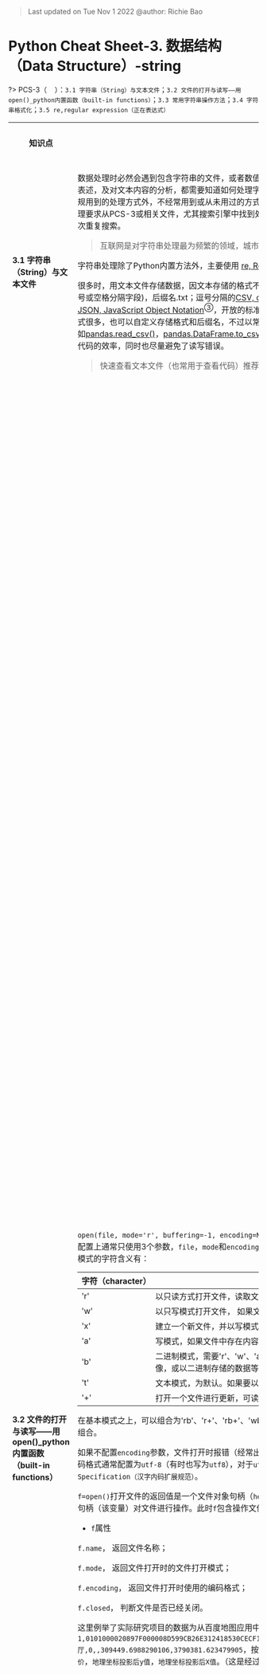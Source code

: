 > Last updated on Tue Nov 1 2022 @author: Richie Bao 

<style>
  code {
    white-space : pre-wrap !important;
    word-break: break-word;
  }
</style>

# Python Cheat Sheet-3. 数据结构 （Data Structure）-string

<span style = "color:Teal;background-color:;font-size:20.0pt"></span>

?> PCS-3（&nbsp;&nbsp;&nbsp;&nbsp;）：`3.1 字符串（String）与文本文件`；`3.2 文件的打开与读写——用open()_python内置函数（built-in functions）`；`3.3 常用字符串操作方法`；`3.4 字符串格式化`；`3.5 re,regular expression（正在表达式）`

<table style="width:100%">
<tr>
<th style="width:10%"> 知识点 </th>
<th style="width:30%"> 描述 </th>
<th style="width:30%"> 代码段 </th> 
<th style="width:20%"> 运算结果 </th>
<th style="width:10%"> 备注</th> 
</tr>

<tr>
<td> 

#### __3.1__ 字符串（String）与文本文件

</td>
<td>

数据处理时必然会遇到包含字符串的文件，或者数值以文本方式存储，读取后再转换为数值型。不管是从文本中提取数据，还是图表中的文字表述，及对文本内容的分析，都需要知道如何处理字符串。字符串处理的方法途径异常繁多，各类模式匹配符号组合表述技巧性较强。除了常规用到的处理方式外，不经常用到或从未用过的方式则很难记住，因此字符串处理部分以查阅为主，当遇到要处理的字符串时，可以根据要处理要求从PCS-3或相关文件，尤其搜索引擎中找到处理方法的答案。当然，对于经常用到的字符串处理方法，需要有意识的练习记忆，避免每次重复搜索。

> 互联网是对字符串处理最为频繁的领域，城市空间数据分析和数字化设计领域相对较少。

字符串处理除了Python内置方法外，主要使用 [re, Regular expression operations（正则表达式）](https://docs.python.org/3/library/re.html)<sup>①</sup>。

很多时，用文本文件存储数据，因文本存储的格式不同会表述为不同的文件格式，例如没有格式限制的TXT文件（通常按行记录数据，逗号、分号或空格分隔字段)，后缀名.txt；逗号分隔的[CSV, comma-separated values](https://en.wikipedia.org/wiki/Comma-separated_values)<sup>②</sup>文件格式（每行为一组数据，逗号隔离字段），后缀名.csv；[JSON, JavaScript Object Notation](https://en.wikipedia.org/wiki/JSON)<sup>③</sup>，开放的标准文件格式和数据交换格式，以属性-值对和数组的形式记录，后缀名.json。存储数据的方式很多，也可以自定义存储格式和后缀名，不过以常规标准的格式存储数据方便数据交换，因为常用的格式通常已有大量写好的读写代码，例如[pandas.read_csv()](https://pandas.pydata.org/docs/reference/api/pandas.read_csv.html)，[pandas.DataFrame.to_csv](https://pandas.pydata.org/docs/reference/api/pandas.DataFrame.to_csv.html)等<sup>④</sup>，又或者[CSV库](https://docs.python.org/3/library/csv.html)<sup>⑤</sup>，通过`import csv`调入库读写方法等，这都极大方便的增加了书写代码的效率，同时也尽量避免了读写错误。

> 快速查看文本文件（也常用于查看代码）推荐使用[notepad++](https://notepad-plus-plus.org/downloads/)<sup>⑥</sup>工具。

</td>
<td>

</td>
<td>

</td>
<td>
</td>
</tr>

<tr>
<td> 

#### __3.2__ 文件的打开与读写——用open()_python内置函数（built-in functions）

</td>
<td>

`open(file, mode='r', buffering=-1, encoding=None, errors=None, newline=None, closefd=True, opener=None)`，在`open()`函数的参数配置上通常只使用3个参数，`file`，`mode`和`encoding`。其中`file`为文件存储位置路径；`mode`为打开文件的模式，包括基本模式和组合模式，基本模式的字符含义有：

| 字符（character）  | 含义（meaning）  |
|---|---|
| 'r'  |  以只读方式打开文件，读取文件内容的指针位于文件的开始。为默认模式 |
| 'w'  | 以只写模式打开文件， 如果文件存在，则会清空文件中已有内容；如果文件不存在，则创建新文件|
| 'x'  | 建立一个新文件，并以写模式打开。如果文件存在，则报错  |
| 'a'  | 写模式，如果文件中存在内容，则在其后追加新内容 |
| 'b'  | 二进制模式，需要'r'、'w'、'a'等字符模式配合使用。为以二进制格式，读写文件，通常用于非文本文件，例如影音图像，或以二进制存储的数据等  |
| 't'  |  文本模式，为默认。如果要以二进制读写，加符号'b' |
| '+'  | 打开一个文件进行更新，可读可写  |

在基本模式之上，可以组合为'rb'、'r+'、'rb+'、'wb'、'w+'、'wb+'、'ab'、'a+'、'ab+'等多种组合模式，组合后含义为单独字符模式含义的组合。

如果不配置`encoding`参数，文件打开时报错（经常出现在含有中文字符的文件中），则需要指定该参数值，为打开该文件所使用的编码格式。编码格式通常配置为`utf-8`（有时也写为`utf8`），对于`utf-8`无法识别含有中文的文件，通常可以尝试配置为`GBK, Chinese Internal Code Specification（汉字内码扩展规范）`。

`f=open()`打开文件的返回值是一个文件对象句柄（`help(open)`给出的解释是 Open file and return a stream），并将其赋给自定义变量`f`，通过句柄（该变量）对文件进行操作。此时`f`包含操作文件内容的多个属性和方法：

* `f`属性

`f.name`， 返回文件名称；

`f.mode`， 返回文件打开时的文件打开模式；

`f.encoding`， 返回文件打开时使用的编码格式；

`f.closed`， 判断文件是否已经关闭。

这里例举了实际研究项目的数据为从百度地图应用中检索下载的POI，其中第一行为`1,0101000020897F000008D599CB26E312418530CECF16EB4C41,美香源,34.23709808337344,108.93100212046282,美食;中餐厅,0,,309449.6988290106,3790381.623479905`，按逗号分割，各个字段名为`序号`，`ID`，`名称`，`维度`，`经度`，`一级行业分类；二级行业分类`，`评分`，`均价`，`地理坐标投影后y值`，`地理坐标投影后X值`。（这是经过处理了的数据，并非下载的原数据）

</td>
<td>

```python
xian_poi_fn='./data/xian_poi.csv' # 存储有西安POI, point of interesting兴趣点数据
xian_poi_f=open(xian_poi_fn,'r', encoding="utf-8") # 以只读方式打开文件
print(xian_poi_f)

print('_'*50)
print(xian_poi_f.name)
print(xian_poi_f.mode)
print(xian_poi_f.encoding)
print(xian_poi_f.closed)
```

</td>
<td>

    <_io.TextIOWrapper name='./data/xian_poi.csv' mode='r' encoding='utf-8'>
    __________________________________________________
    ./data/xian_poi.csv
    r
    utf-8
    False

</td>
<td>
</td>
</tr>

<tr>
<td> 

</td>
<td>

* `f` 读取方法

`f.read(size=-1, /)`， 参数`size`未指定或为负值时返回整个文件，否则到指定字符长度位置或到文件末尾（EOF，end of file）；

`f.readline(size=-1, /)`， 读取一行，即读到换行符或者EOF。如果给定`size`，则按长度读取；

`f.readlines()`，返回所有行的一个列表；

`f.tell()`， 返回当前读取文件的位置；

`f.clost()`，关闭文件。


> 类定义时，如果以`f.attribute`方式返回值，则为属性，例如`f.name`； 如果以`f.function()`方式，即调用类的方法，例如`f.read()`。

</td>
<td>

```python
print(xian_poi_f.read(57))
print("_"*10,xian_poi_f.tell())
print(xian_poi_f.readline()) # 从上一语句57处继续读，读到该行结束
print("_"*10,xian_poi_f.tell())
print(xian_poi_f.readline()) # 继续读写一行文本内容
print('_'*50)
print(xian_poi_f.readlines()[:5]) # 这里只打印了返回列表的前5行
print("_"*10,xian_poi_f.tell())

print('_'*50)
xian_poi_f.close()
print(xian_poi_f.closed)
```

</td>
<td>

    1,0101000020897F000008D599CB26E312418530CECF16EB4C41,美香源,
    __________ 63
    34.23709808337344,108.93100212046282,美食;中餐厅,0,,309449.6988290106,3790381.623479905
    
    __________ 156
    2,0101000020897F0000B038F4CF9BE31241389AD606BFEC4C41,雷记澄城水盆羊肉(红樱路店),34.244750060429915,108.93113243785623,美食;中餐厅,3.9,20.0,309478.95308006834,3791230.053424146
    
    __________________________________________________
    ['3,0101000020897F00005C24B17F97E3124160F86A81E5EC4C41,段府农家菠菜面(红缨路店),34.245443456204875,108.93110375582032,美食;中餐厅,4,,309477.8746991807,3791307.011076972\n', '4,0101000020897F000040F7FD9433E412412CD771E043EC4C41,平价餐厅(友谊西路店),34.24253719175486,108.93159854262964,美食;中餐厅,4.2,26.0,309516.8955000527,3790983.753474137\n', '5,0101000020897F0000EFFE229C56E61241ABEE21C2D7EC4C41,山妹川菜,34.24522784875664,108.93301750888804,美食;中餐厅,3.5,22.0,309653.6524772485,3791279.5166605315\n', '6,0101000020897F0000522963D2BFE312419E6ED4B833EC4C41,老三澄合羊肉水盆,34.24224069599151,108.93129159808142,美食;中餐厅,3,,309487.95545639575,3790951.443982913\n', '7,0101000020897F00008C6ACABF13E412416B0C7D7B09ED4C41,湘村菜馆(红缨路店),34.24609764121232,108.9314250012306,美食;中餐厅,4.2,20.0,309508.937295594,3791378.9647536776\n']
    __________ 2470810
    __________________________________________________
    True

</td>
<td>
</td>
</tr>

<tr>
<td> 

</td>
<td>

* `f`写入方法

`f.write()`，将字符串写入到文本，如果是数值等数据，需要将其转换为字符串后再写入；

`f.writelines()`，将字符串列表逐行写入到文件；

`f.flush()`， 将数据刷至硬盘。通常在`f.close()`文件关闭时，会自动一次性刷至硬盘，除非特殊需求，否则不用执行`f.flush()`;

`seek(cookie, whence=0, /)`， 更改当前读写位置，为字节偏移量（byte offset）。`whence`为0时（默认值），代表从文件开始定位算起；为1时，以当前位置定位算起；为2时，以文件末尾定位算起。


在下述的示例中，`poi_1PieceOFdata`变量只存储了一行数据；而`poi_2PiecesOFdata`变量存储了两行数据，行之间用换行符`\n`完成换行动作。`poi_piecesOFdata.flush()`会将先写入的一行数据刷至硬盘文件中，因为使用了`w+`模式，因此可以用`poi_piecesOFdata.flush() `方法定位到文本开始，再用`poi_piecesOFdata.read()`方法查看，否则返回内容为空。也可以用外部`notepad++`等工具打开查看内容。而后将包含两行数据的`poi_2PiecesOFdata`变量写入，并调用`poi_piecesOFdata.close()`方法，将后续写入的数据刷至硬盘文件中。

</td>
<td>

```python
poi_1PieceOFdata='2,0101000020897F0000B038F4CF9BE31241389AD606BFEC4C41,雷记澄城水盆羊肉(红樱路店),34.244750060429915,108.93113243785623,美食;中餐厅,3.9,20.0,309478.95308006834,3791230.05342414'

poi_2PiecesOFdata='\n3,0101000020897F00005C24B17F97E3124160F86A81E5EC4C41,段府农家菠菜面(红缨路店),34.245443456204875,108.93110375582032,美食;中餐厅,4,,309477.8746991807,3791307.011076972,\n4,0101000020897F000040F7FD9433E412412CD771E043EC4C41,平价餐厅(友谊西路店),34.24253719175486,108.93159854262964,美食;中餐厅,4.2,26.0,309516.8955000527,3790983.753474137'
poi_piecesOFdata_fn='./data/poi_piecesOFdata.csv'
poi_piecesOFdata=open(poi_piecesOFdata_fn,'w+',encoding='utf-8')
poi_piecesOFdata.write(poi_1PieceOFdata)
poi_piecesOFdata.flush() 
```

</td>
<td>

</td>
<td>

</td>
</tr>

<tr>
<td> 

</td>
<td>

> 注意，写入文本内容后，读写位置位于文件末尾，不通过`f.seek()`指定开始位置，读取的内容会为空。

</td>
<td>

```python
poi_piecesOFdata.seek(0)
print(poi_piecesOFdata.read())
```

</td>
<td>

2,0101000020897F0000B038F4CF9BE31241389AD606BFEC4C41,雷记澄城水盆羊肉(红樱路店),34.244750060429915,108.93113243785623,美食;中餐厅,3.9,20.0,309478.95308006834,3791230.05342414

</td>
<td>
</td>
</tr>


<tr>
<td> 

</td>
<td>

> 不管读或者写，当完成读写动作后，需要调用`f.close()`关闭文件。

</td>
<td>

```python
poi_piecesOFdata.write(poi_2PiecesOFdata)

poi_listOFdata=['5,0101000020897F0000EFFE229C56E61241ABEE21C2D7EC4C41,山妹川菜,34.24522784875664,108.93301750888804,美食;中餐厅,3.5,22.0,309653.6524772485,3791279.5166605315\n', 
                '6,0101000020897F0000522963D2BFE312419E6ED4B833EC4C41,老三澄合羊肉水盆,34.24224069599151,108.93129159808142,美食;中餐厅,3,,309487.95545639575,3790951.443982913\n', 
                '7,0101000020897F00008C6ACABF13E412416B0C7D7B09ED4C41,湘村菜馆(红缨路店),34.24609764121232,108.9314250012306,美食;中餐厅,4.2,20.0,309508.937295594,3791378.9647536776\n']
poi_piecesOFdata.write('\n') # 因为写入两行时，末尾为写入'\n'换行符。因此单独写入，避免后续写入内容未起新行
poi_piecesOFdata.writelines(poi_listOFdata)
poi_piecesOFdata.close()
```

</td>
<td>

</td>
<td>
</td>
</tr>


<tr>
<td> 

</td>
<td>

用`with open(fn, mode) as f:`上下文管理的方式打开文件，则不需要调用`f.close()`的方式关闭文件，也可以避免文件读写时可能产生的`IOError`。

这里将读取的CSV格式数据转换为字典格式，格式样式为`{ID:{'name':name,'coordi':{'lat':lat,'lon':lon}}}`其中有3层嵌套，同时将字符串格式的经纬度使用`float()`方法转换为浮点型。具体方法是应用字符串处理中的`S.split()`将字符串切分为字段列表后循环提取需要的数据内容。注意，这里提前应用了非常好用的匿名函数（`lambda`）及列表推导式（`comprehensions`）。

> 同样，可以将`poi_info_dict={S_split(S)[0]:{'name':S_split(S)[2],'coordi':{'lat':float(S_split(S)[3]),'lon':float(S_split(S)[4])}} for S in poi_lst}`，这个语句用`for`循环的方式拆分处理。

</td>
<td>

```python
poi_piecesOFdata_fn='./data/poi_piecesOFdata.csv'
with open(poi_piecesOFdata_fn, 'r',encoding='utf-8') as f:
    poi_lst=f.readlines()
print(poi_lst)
    
S_split=lambda S:S.split(",") #为
poi_info_dict={S_split(S)[0]:{'name':S_split(S)[2],'coordi':{'lat':float(S_split(S)[3]),'lon':float(S_split(S)[4])}} for S in poi_lst}
print("_"*50)
print(poi_info_dict)
```

</td>
<td>

    ['2,0101000020897F0000B038F4CF9BE31241389AD606BFEC4C41,雷记澄城水盆羊肉(红樱路店),34.244750060429915,108.93113243785623,美食;中餐厅,3.9,20.0,309478.95308006834,3791230.05342414\n', '3,0101000020897F00005C24B17F97E3124160F86A81E5EC4C41,段府农家菠菜面(红缨路店),34.245443456204875,108.93110375582032,美食;中餐厅,4,,309477.8746991807,3791307.011076972,\n', '4,0101000020897F000040F7FD9433E412412CD771E043EC4C41,平价餐厅(友谊西路店),34.24253719175486,108.93159854262964,美食;中餐厅,4.2,26.0,309516.8955000527,3790983.753474137\n', '5,0101000020897F0000EFFE229C56E61241ABEE21C2D7EC4C41,山妹川菜,34.24522784875664,108.93301750888804,美食;中餐厅,3.5,22.0,309653.6524772485,3791279.5166605315\n', '6,0101000020897F0000522963D2BFE312419E6ED4B833EC4C41,老三澄合羊肉水盆,34.24224069599151,108.93129159808142,美食;中餐厅,3,,309487.95545639575,3790951.443982913\n', '7,0101000020897F00008C6ACABF13E412416B0C7D7B09ED4C41,湘村菜馆(红缨路店),34.24609764121232,108.9314250012306,美食;中餐厅,4.2,20.0,309508.937295594,3791378.9647536776\n']
    __________________________________________________
    {'2': {'name': '雷记澄城水盆羊肉(红樱路店)', 'coordi': {'lat': 34.244750060429915, 'lon': 108.93113243785623}}, '3': {'name': '段府农家菠菜面(红缨路店)', 'coordi': {'lat': 34.245443456204875, 'lon': 108.93110375582032}}, '4': {'name': '平价餐厅(友谊西路店)', 'coordi': {'lat': 34.24253719175486, 'lon': 108.93159854262964}}, '5': {'name': '山妹川菜', 'coordi': {'lat': 34.24522784875664, 'lon': 108.93301750888804}}, '6': {'name': '老三澄合羊肉水盆', 'coordi': {'lat': 34.24224069599151, 'lon': 108.93129159808142}}, '7': {'name': '湘村菜馆(红缨路店)', 'coordi': {'lat': 34.24609764121232, 'lon': 108.9314250012306}}}

</td>
<td>
</td>
</tr>


<tr>
<td> 

#### __3.3__ 常用字符串操作方法

</td>
<td>

下表中融合了字符串常用操作的方法，这包括字符串的运算、函数和方法。

| 操作  | 解释  |
|---|---|
|  `S=''` |  建立空字符 |
| `"''"`  | 双引号与单引号嵌套使用  |
| `bool('')`  | 可以用于检查是否为空字符  |
| `\t` `\n`  |  转义字符（escape, string backslash characters）中常用到的字符，制表符（Horiozntal tab）和换行符（Newline/linefeed） |
| `S1+S2`  |  合并字符串 |
|  `S*n` | 复制字符串  |
| `S[idx]`  |  按索引（字符位置）提取字符 |
|  `S[start:end]` | 分片方式提取字符串  |
|  `len(S)` |  计算字符串长度 |
|  `r'string'` |  原始字符串（无转义） |
| `S.split(sep=None, maxsplit=-1)` |  按分隔符（delimiter）切分字符串为字段列表 |
| `'%s'%String`  |  `%`形式格式字符串 |
| `'{}'.format(value)` | `format()`方法格式字符串  |
| `S.find(sub[, start[, end]])`  |  寻找给定字段的开始索引值 |
| `S.strip()`  | 移除字符串中前后的空白（空格）  |
|  `S.lstrip()` | 移除字符串中左端的空白  |
| `S.rstrip()`  | 移除字符串中右端的空白  |
| `S.isdigit()`  | 判断字符串是否为整数字符串  |
| `S.lower()`  | 将字符串小写  |
|  `S.upper()` | 将字符串大写  |
| `S.endswith(suffix[, start[, end]])`  |  判断字符串末尾字符，返回布尔值 |
|  `S.encode(encoding='utf-8', errors='strict')` |  字符串编码  |
|  `S.decode()` | 字符串解码 |
| `str in S`  | 成员运算符，给定字符或字段是否在字符串中，返回布尔值  |
|  `str not in S` |  成员运算符，给定字符或字段是否不在字符串中，返回布尔值  |
|  `map(ord,S)` |  返回给定字符在Unicode中的码值 |
|  `[s for s in S]` |  用列表推导式循环拆解字符串为单个字符 |
| `'s'.join(iterable, /)`  |  给定分隔符，合并字段列表为一个字符串 |


字符串的方法还有很多，罗列如下方便查询，或查看[Python String Methods](https://www.w3schools.com/python/python_ref_string.asp)<sup>⑦</sup>等在线文件：

| 1   | 2 | 3  | 4 |5   | 6|
|---|---|---|---|---|---|
| S.capitalize()   |  S.ljust(width [, fill]) | S.casefold()   | S.lower()  | S.center(width [, fill])   |  S.lstrip([chars]) |
|  S.count(sub [, start [, end]]) | S.maketrans(x[, y[, z]])  |  S.encode([encoding [,errors]])  |  S.partition(sep) |  S.endswith(suffix [, start [, end]]) | S.replace(old, new [, count])  |
|  S.expandtabs([tabsize])  |  S.rfind(sub [,start [,end]])  |  S.find(sub [, start [, end]]) |  S.rindex(sub [, start [, end]]) |  S.format(fmtstr, *args, **kwargs) |  S.rjust(width [, fill]) |
|  S.index(sub [, start [, end]])  | S.rpartition(sep)  | S.isalnum()   |  S.rsplit([sep[, maxsplit]])  | S.isalpha()  |   S.rstrip([chars]) |
| S.isdecimal()  | S.split([sep [,maxsplit]])  |  S.isdigit() |  S.splitlines([keepends]) | S.isidentifier()   |  S.startswith(prefix [, start [, end]]) |
|  S.islower()  |  S.strip([chars])  |  S.isnumeric() |  S.swapcase() | S.isprintable()   |   S.title() |
|  S.isspace()  |  S.translate(map)  |  S.istitle() | S.upper()  |  S.isupper() |   S.zfill(width) |
| S.join(iterable)   |   |   |   |   |   |

</td>
<td>

```python
S=''
print(bool(S))
print(S)

print("_"*50)
S="coordi:'34.244750060429915,108.93113243785623'"
print(S)
print(bool(S))

print("_"*50)
S='ID:2,\tname:restaurant\tscore:5\nID:3,\tname:hotel\tscore:3'
print(S)

S="""___triple-quoted block strings___"""
print(S)

print("_"*50)
S='\ID\name'
print(S)
print("_"*25)
S=r'\ID\name'
print(S)

print("_"*50)
S1='category:'
S2='restaurant'
print(S1+S2)

S='name,'*3
print(S)
S_split_lst=S.split(",")
print(S_split_lst)

print("_"*50)
S_poi='2,雷记澄城水盆羊肉(红樱路店),34.244750060429915,108.93113243785623,美食;中餐厅,3.9,20.0,309478.95308006834,3791230.05342414\n'
print(S_poi[2])
print(S_poi[2:10])
print('string length={}'.format(len(S_poi)))
print('name=%s'%S_poi[2:10])
lat_start_position=S_poi.find('34.244750060429915')
lat_end_position=S_poi.find('108.93113243785623')-1
print(lat_start_position)
print(S_poi[lat_start_position:lat_end_position])

print("_"*50)
S_rstrip="   34.244   ".strip()
print("{1}={0};".format(S_rstrip,'lat'))

S_rstrip="   34.244   ".lstrip()
print("{1}={0};".format(S_rstrip,'lat'))

S_rstrip="   34.244   ".rstrip()
print("{1}={0};".format(S_rstrip,'lat'))

print("_"*50)
print('name:108.931'.replace('name','lon'))
print('108.931'.isdigit())
print('108'.isdigit())

print("_"*50)
print('code'.upper())
print('CODE'.lower())

S_poi_lst=S_poi.split(",")
print(S_poi_lst)
print('_'.join(S_poi_lst))

S='美食;中餐厅'
encode_S=S.encode('GBK')
print(encode_S)
decode_S=encode_S.decode('GBK')
print(decode_S)

ord_s=map(ord,['S','a'])
print(list(ord_s))

print("_"*50)
print('p' in 'python')
print('j' in 'python')
print('j' not in 'python')
print([s for s in 'python'])
print('python'.endswith('on'))
```

</td>
<td>


    False
    
    __________________________________________________
    coordi:'34.244750060429915,108.93113243785623'
    True
    __________________________________________________
    ID:2,	name:restaurant	score:5
    ID:3,	name:hotel	score:3
    ___triple-quoted block strings___
    __________________________________________________
    \ID
    ame
    _________________________
    \ID\name
    __________________________________________________
    category:restaurant
    name,name,name,
    ['name', 'name', 'name', '']
    __________________________________________________
    雷
    雷记澄城水盆羊肉
    string length=107
    name=雷记澄城水盆羊肉
    17
    34.244750060429915
    __________________________________________________
    lat=34.244;
    lat=34.244   ;
    lat=   34.244;
    __________________________________________________
    lon:108.931
    False
    True
    __________________________________________________
    CODE
    code
    ['2', '雷记澄城水盆羊肉(红樱路店)', '34.244750060429915', '108.93113243785623', '美食;中餐厅', '3.9', '20.0', '309478.95308006834', '3791230.05342414\n']
    2_雷记澄城水盆羊肉(红樱路店)_34.244750060429915_108.93113243785623_美食;中餐厅_3.9_20.0_309478.95308006834_3791230.05342414
    
    b'\xc3\xc0\xca\xb3;\xd6\xd0\xb2\xcd\xcc\xfc'
    美食;中餐厅
    [83, 97]
    __________________________________________________
    True
    False
    True
    ['p', 'y', 't', 'h', 'o', 'n']
    True
  

</td>
<td>
</td>
</tr>


<tr>
<td> 

</td>
<td>


</td>
<td>

```python
help(ord)
```

</td>
<td>

    Help on built-in function ord in module builtins:
    
    ord(c, /)
        Return the Unicode code point for a one-character string.

</td>
<td>
</td>
</tr>

<tr>
<td> 

</td>
<td>

* `\`转义字符（String backslash characters）

转义字符`\n`可以转义很多字符，例如`\n`表示换行，`\t`表示制表符等。字符`\`本身也需要转义，用`\\`表示。如果字符串里有很多字符需要转义，则直接使用无转义的原始字符串`r""`达到目的，这在表述文件路径时经常使用，例如`r'.\data\xian_poi.csv'`（也可使用做斜杠`'./data/poi_piecesOFdata.csv'`，则不用原始字符串）。而如果字符串中有很多换行，为了避免每次末尾敲入`\n`，可以使用`"""line1,line2,...,lineN"""`表述。

| 转义字符（escape character）  | 意义  | 
|---|---|
| `\a`  | 响铃  Bell| 
| `\b` |  退格，将当前位置移到前一列  Backspace| 
| `\f`  | 换页，将当前位置移到下页开头  Formfeed|   
| `\n`  | 换行，将当前位置移到下一行开头  Newline（linefeed）|   
| `\r`  | 回车，将当前位置移到本行开头  Carriage return|   
| `\t`  | 水平制表符  Horizontal tap|   
| `\v`  | 垂直制表符  Vertical tap|   
| `\\`  | 代表一个反斜线字符`\`  Backslash|   
| `\'`  | 代表一个单引号  Single quote|   
| `\"`  | 代表一个双引号  Double quote|   
| `\0`  | 空字符  Null:binary 0 character（doesn't end string）|   
| `\xhh`  |  十六进制所代表的任意字符 Character with hex value hh（exactly 2 digits）|   
| `\newline`  | 忽略（续行） Ignored（continuation line） |   

</td>
<td>

```python
S="""
line1,
line2,
line2
"""
print(S)

print("_"*50)

# 打印转义字符对应的Unicode码值

print(list(map(ord,['\a','\b','\f','\n','\r','\t','\v','\\','\'','\"',])))
```

</td>
<td>

    line1,
    line2,
    line2
    
    __________________________________________________
    [7, 8, 12, 10, 13, 9, 11, 92, 39, 34]

</td>
<td>
</td>
</tr>


<tr>
<td> 

#### __3.4__ 字符串格式化

</td>
<td>

字符串格式化在数据分析领域可以用于以文本方式存储格式化后的数据，方便后续数据读取分析；更经常用于图表中的文字表达，这也包括动态交互内容；也用于代码调试过程中`print()`打印字符，标识打印变量名，格式化数值，方便查看，或者用于交流。


* `%` 的方式

`'string'%value/(values)/{Ks:Vs}`的格式化语句语法为`%[(keyname)][flags][width][.precision]typecode`， 如果格式化右侧提供的数据结构为字典形式，则`keyname`为字典键名索引；如果提供的为列表，则按顺序索引；也可以为单个值。`flags`标记包括，`-`：在指定字符宽度时，当字符位数小于宽度则字符左对齐，末尾空格；`+`：在数值前添加整数或负数符号；`0`：在指定字符宽度时，当字符位数小于宽度则在字符前用0填充；如果为空格，则在前添加空格符号位。`width`为字符宽度。`.precision`为数值精度（保留小数点位数）。`typecode`为转换类型代码（conversion type codes），如表：

| 代码（code）  | 含义  |
|---|---|
| `s`  |  字符串，或将非字符类型对象用`str()`转换为字符串 |
| `r`  | 同`s`，不过用`repr()`函数转换非字符型对象为字符串  |
|  `c` | 参数为单个字符或者字符的Unicode码时，将Unicode码转换为对应的字符  |
| `d`  | 参数为数值时，转换为带有符号的十进制整数  |
| `i`  | 同`d`转换数值为整数  |
| `u`  | 同`d`转换数值为整数  |
| `o`  | 参数为数值时，转换为带有符号的八进制整数  |
| `x`  | 参数为数值时，转换为带有符号的十六进制整数，字母小写  |
| `X`  | 参数为数值时，转换为带有符号的十六进制整数，字母大写 |
| `e`  | 将数值转换为科学计数法格式，字母小写  |
| `E`  | 将数值转换为科学计数法格式，字母大写  |
| `f`  | 将数值转换为十进制浮点数  |
| `F`  | 同`f`，将数值转换为十进制浮点数 |
| `g`  | 浮点格式。如果指数小于-1或不小于精度（默认为6）使用指数格式，否则使用十进制格式  |
| `G`  | 同`g`  |
| `%`  |  `%%`即为字符`%` |


> 如果是使用Python官网提供的[IDLE Shell](https://www.python.org/downloads/)<sup>⑧</sup>，下述示例中的`from scipy.stats import norm`，需要安装[SciPy](https://scipy.org/)<sup>⑨</sup>库，对于windows系统，在`Command Prompt`下敲入`py -3 -m pip install scipy`进行安装。另，`IDLE Shell`可能无法输入中文。推荐使用[anaconda](https://www.anaconda.com/)<sup>⑩</sup>这一专门用于数据分析，科学计算的（数据科学，data science）解释器。

在数据分析时，会涉及到很多计算结果显示查看，尤其用于交流的代码。下述是正态分布（normal distribution/Gaussian distribution）的概率计算，调用了[SciPy](https://scipy.org/)库的`norm.sf(x,loc,scale)`，`norm.cdf()`和`norm.ppf()`的方法，计算给定值(x)，给定正态分布均值（loc）和标准差（scale），求取大于等于（`sf`）或小于等于（`cdf`）给定值的概率；反之，求取满足概率的值（`ppf`）。

</td>
<td>

```python
from scipy.stats import norm

print("用.sf计算值大于或等于0.7待概率为：%s",norm.sf(0.7,0,1)) 
print("用.cdf计算值小于或等于0.7的概率为：%f"%norm.cdf(0.7,0,1)) #
print("可以观察到.cdf（<=0.7）概率结果+.sf(>=0.7)概率结果为：%.3f"%(norm.cdf(113,0,1)+norm.sf(113,0,1)))
print("用.ppf找到给定概率值为0.758036(约75.80%%)的数值为：%e"%norm.ppf(0.758036,0,1))
```

</td>
<td>

    用.sf计算值大于或等于0.7待概率为：%s 0.24196365222307303
    用.cdf计算值小于或等于0.7的概率为：0.758036
    可以观察到.cdf（<=0.7）概率结果+.sf(>=0.7)概率结果为：1.000
    用.ppf找到给定概率值为0.758036(约75.80%)的数值为：6.999989e-01

</td>
<td>
</td>
</tr>

<tr>
<td> 

</td>
<td>

数据分析必不可少的表达方式是图表，python可以调用的各类图表扩展库不少，其中最为基础和常用的是[Matplotlib](https://matplotlib.org/)<sup>⑪</sup>。对于此类库通常不必记忆，一般是在需要图表表述数据分析过程、结果，传达研究发现时，查看各类图表库的示例，或者网络分享的示例，直接复用该代码，加以调整，替换数据，进一步调整表达风格，例如颜色、字体、线型、图样等，完成对自身数据分析的表达。下述表述正态分布的图表表达就是复用`Matplotlib`曲线示例部分代码，替换数据，调整形式而成。对于`Matplotlib`中常用的语句和参数，如果经常用到则会被记住，不常用的，只要搜索找到可复用的代码即可。

下述图表除了表达均值为0，标准差为1的正态分布曲线，同时增加了数值`0.7`的位置表述垂直虚线，并增加了注释。图表文字的代码则是使用了`%`的字符串格式化方式，如图例部分增加了均值和标准差的显示，注释上增加了小于等于`0.7`的概率值说明。

> 图表会在后续的各类数据分析中必不可少的加以应用，以便直观表述各类数据分析，佐证研究成果。不同的分析内容和表述目的会比较选择适合的图表表述方式。

</td>
<td>

```python
from scipy.stats import norm
import matplotlib.pyplot as plt
import matplotlib
import numpy as np
matplotlib.rcParams['font.family'] = ['SimSun'] # 解决中文乱字符

fig, ax=plt.subplots(1, 1)
mean, var, skew, kurt = norm.stats(moments='mvsk')  
print('mean=%s, var=%s, skew=%s, kurt=%s\n'%(mean, var, skew, kurt)) # 验证符合标准正态分布的相关统计量
x=np.linspace(norm.ppf(0.01),norm.ppf(0.99), 100) # norm.ppf 百分比点函数 - Percent point function (inverse of cdf — percentiles)
ax.plot(x, norm.pdf(x), 'r-', lw=5, alpha=0.6, label='norm pdf_%s-%s'%(mean,var))  # norm.pdf为概率密度函数
ax.legend(loc='best', frameon=False)
ax.axvline(x=0.7,ymin=0.05,color='k', linestyle='--')
bbox = dict(boxstyle ="round", fc ="0.8")
ax.annotate("≤%s的概率为%.3f"%(0.7,norm.cdf(0.7,0,1)),(0.78,0.05),bbox=bbox)
plt.show()
```
</td>
<td>

    mean=0.0, var=1.0, skew=0.0, kurt=0.0
    
    

    C:\Users\richi\anaconda3\envs\AoT\lib\site-packages\IPython\core\pylabtools.py:151: UserWarning: Glyph 8722 (\N{MINUS SIGN}) missing from current font.
      fig.canvas.print_figure(bytes_io, **kw)

<img src="./imgs/pcs/pc_3_01.png" height="auto" width="auto" title="caDesign">      

</td>
<td>
</td>
</tr>

<tr>
<td> 

</td>
<td>

用字符串格式化的方式组织数据，并写入文件。这里第一行写入的为字段名，其它每一行为一组数据，对应字段名使用制表符`\t`格式化数据，并在每一行末增加`\n`换行符。因为这里用制表符分割字符串，并没有使用逗号等分隔符，因此格式化字符串连在一起，阅读起来需要仔细分析字符、转义字符和格式化字符，及各类标示符。

</td>
<td>

```python
poi_info_dict={'2': {'name': '雷记澄城水盆羊肉(红樱路店)', 'coordi': {'lat': 34.244750060429915, 'lon': 108.93113243785623}}, '3': {'name': '段府农家菠菜面(红缨路店)', 'coordi': {'lat': 34.245443456204875, 'lon': 108.93110375582032}}, '4': {'name': '平价餐厅(友谊西路店)', 'coordi': {'lat': 34.24253719175486, 'lon': 108.93159854262964}}, '5': {'name': '山妹川菜', 'coordi': {'lat': 34.24522784875664, 'lon': 108.93301750888804}}, '6': {'name': '老三澄合羊肉水盆', 'coordi': {'lat': 34.24224069599151, 'lon': 108.93129159808142}}, '7': {'name': '湘村菜馆(红缨路店)', 'coordi': {'lat': 34.24609764121232, 'lon': 108.9314250012306}}}
poi_info_lst=['%s\t%s\t%.5f\t%.5f\t\n'%(k,v['name'],v['coordi']['lat'],v['coordi']['lon']) for k,v in poi_info_dict.items()]
poi_info_lst_fn='./data/poi_info_dict.txt'
with open(poi_info_lst_fn,'w',encoding='utf8') as f:
    f.write('%s\t%s\t%s\t%s\t\n'%('ID','name','lat','lon'))
    f.writelines(poi_info_lst)
with open(poi_info_lst_fn,'r',encoding='utf8') as f:
    print(f.read())
```

</td>
<td>

    ID	name	lat	lon	
    2	雷记澄城水盆羊肉(红樱路店)	34.24475	108.93113	
    3	段府农家菠菜面(红缨路店)	34.24544	108.93110	
    4	平价餐厅(友谊西路店)	34.24254	108.93160	
    5	山妹川菜	34.24523	108.93302	
    6	老三澄合羊肉水盆	34.24224	108.93129	
    7	湘村菜馆(红缨路店)	34.24610	108.93143	

</td>
<td>
</td>
</tr>


<tr>
<td> 

</td>
<td>


</td>
<td>

```python
import datetime
today=datetime.datetime.now()

print('%s'%today)
print('%r'%today)

print(ord('a'))
print('%c'%97)
print('%c'%'a')

print('%d'%99.35)
print('%i'%99.35)
print('%u'%99.35)

print('%o'%109)
print('%x'%109)
print('%X'%109)

import math
print('%e'%(math.pi*10**6))
print('%E'%(math.pi*10**6))

print('%f'%math.pi)
print('%F'%math.pi)
print('%f'%0x6D)
print('%f'%0o155)

print('%g'%(3.30*10**10))
print('%g'%(3.30*10**5))
print('%G'%(3.30*10**5))

print('%.3f%%'%(3.0/11.0*100))
```

</td>
<td>

    2022-07-22 17:21:38.978794
    datetime.datetime(2022, 7, 22, 17, 21, 38, 978794)
    97
    a
    a
    99
    99
    99
    155
    6d
    6D
    3.141593e+06
    3.141593E+06
    3.141593
    3.141593
    109.000000
    109.000000
    3.3e+10
    330000
    330000
    27.273%

</td>
<td>
</td>
</tr>


<tr>
<td> 

</td>
<td>

</td>
<td>

```python
print('name:%s,category:%s,score:%s'%('湘村菜馆','美食_中餐厅',4))
info_dict={'name':'湘村菜馆','category':'美食_中餐厅','score':4}
print('name:%(name)s,category:%(category)s,score:%(score)s'%info_dict)

print('_'*50)
import math
print('%+-10.3f:)'%-math.pi)
print('%+-10.3f:)'%math.pi)
print('%+-10.*f:)'%(3,math.pi))
print('%010.3f:)'%math.pi)
```

</td>
<td>

    name:湘村菜馆,category:美食_中餐厅,score:4
    name:湘村菜馆,category:美食_中餐厅,score:4
    __________________________________________________
    -3.142    :)
    +3.142    :)
    +3.142    :)
    000003.142:)

</td>
<td>
</td>
</tr>

<tr>
<td> 

</td>
<td>

* `format()`的方式

`format()`支持位置索引和关键字，且可以自由搭配进行格式化，从而形成多种格式化方式。对`format()`格式化的字符串配置宽度和数值精度，一般语法为`{idx/keyname:witdh/.precision}`，中间由`:`分割，右侧配置相关参数。


</td>
<td>

```python
template='name:{0},category:{1},score:{2}'
print(template.format('湘村菜馆','美食_中餐厅',4))

template='name:{},category:{},score:{}'
print(template.format('湘村菜馆','美食_中餐厅',4))

template='name:{name},category:{category},score:{score}'
print(template.format(name='湘村菜馆',category='美食_中餐厅',score=4))

info_dict={'name':'湘村菜馆','category':'美食_中餐厅','score':4}
template='name:{0[name]},category:{0[category]},score:{0[score]}'
print(template.format(info_dict))

template='name:%(name)s,category:%(category)s,score:%(score)s'
print(template%dict(name='湘村菜馆',category='美食_中餐厅',score=4))

template='name:{0},category:{category},score:{score}'
print(template.format('湘村菜馆',category='美食_中餐厅',score=4))

import sys
print('My {1[name]} runs {0.platform}.'.format(sys,{'name':'Omen'}))

info_lst=['湘村菜馆','美食_中餐厅']
print('name:{0[0]},category:{0[1]},score:{1}'.format(info_lst,4))
```

</td>
<td>

    name:湘村菜馆,category:美食_中餐厅,score:4
    name:湘村菜馆,category:美食_中餐厅,score:4
    name:湘村菜馆,category:美食_中餐厅,score:4
    name:湘村菜馆,category:美食_中餐厅,score:4
    name:湘村菜馆,category:美食_中餐厅,score:4
    name:湘村菜馆,category:美食_中餐厅,score:4
    My Omen runs win32.
    name:湘村菜馆,category:美食_中餐厅,score:4 

</td>
<td>
</td>
</tr>

<tr>
<td> 

</td>
<td>

</td>
<td>

```python
import math
print('{0:10}={1:5}'.format('pi',math.pi))
print('{0:>10}={1:5}'.format('pi',math.pi))
print('{0:<10}={1:5}'.format('pi',math.pi))
print('{0}={1:.3f}'.format('pi',math.pi))
```

</td>
<td>

    pi        =3.141592653589793
            pi=3.141592653589793
    pi        =3.141592653589793
    pi=3.142

</td>
<td>
</td>
</tr>


<tr>
<td> 

</td>
<td>

* `f"{}"`（f-string）的方式

f-string的`{}`中为变量名，直接进行格式化。也可以为Python的表达式或者函数（包括lambda匿名函数），及方法等。

</td>
<td>

```python
number=2
where="sea"

print(f"{number} of us are gone to {where}.")

print("-"*50)
print(f"{17-2}") # {}之内可以放置任何有效的Python表达式

print("-"*50)
def to_uppercase(words):
    return words.upper()
print(f"{number} of us are gone to {to_uppercase(where)}.") # {}之内可以调用函数
print(f"{number} of us are gone to {where.upper()}.") # {}之内可以直接调用方法
print(f"{(lambda a,b:a+b)(1,1)} of us are gone to {where}.") # {}之内可以使用lambda匿名函数
```

</td>
<td>

    2 of us are gone to sea.

    --------------------------------------------------

    15

    --------------------------------------------------

    2 of us are gone to SEA.
    2 of us are gone to SEA.
    2 of us are gone to sea.

</td>
<td>
</td>
</tr>



<tr>
<td> 


</td>
<td>

f-string自定义格式：对齐、宽度、符号、补零、精度和进位制等于`%`和`format()`方式基本同，其基本格式为，`{content:format}`，配置宽度和精度时为`{content:width.precision}`。

</td>
<td>

```python
import math
pi=math.pi
print(f"The number pi approximately equal to {pi:.3f}.") # 配置数值精度
print(f"approximately equal to {pi:12.3f}") # 同时配置宽度和精度
print(f"approximately equal to {pi:012.3f}") # 以0填充宽度
print(f"approximately equal to {pi:.3e}") # 用科学计数法
print(f"approximately equal to {pi:.3%}") # 百分比形式
print(f"approximately equal to {pi:.3g}") # 为有效位数（小数点前位数+小数点后位数）

s="world"
print(f"Hello {s:10s}!") # 字符串形式 
```

</td>
<td>

    The number pi approximately equal to 3.142. 
    approximately equal to        3.142
    approximately equal to 00000003.142
    approximately equal to 3.142e+00
    approximately equal to 314.159%
    approximately equal to 3.14
    Hello world     !

</td>
<td>
</td>
</tr>


<tr>
<td> 


</td>
<td>

格式化方法可以使用时间格式化方式。

</td>
<td>

```python
import datetime
dt=datetime.datetime.today()
print(dt)
print(f'The time is {dt:%Y-%m-%d (%a) %H:%M:%S}') 
```

</td>
<td>

    2022-11-02 08:31:21.267394
    The time is 2022-11-02 (Wed) 08:31:21

</td>
<td>
</td>
</tr>


<tr>
<td> 

#### __3.5__ 正则表达式（[regular expression，re](https://docs.python.org/3/library/re.html)）<sup>①</sup>

</td>
<td>

字符串处理常用到标准库模块中的re，regular expression（正则表达式），re非常强大，可以处理更复杂的字符串，本质是可以匹配文本片断的模式。最简单的re是普通字符串，即大多数字母和字符一般都会和自身匹配，例如'python'可以匹配字符串'python'。

* 字符匹配-模式语法

re可以使用特殊字符的方式匹配一个或者多于一个的字符串，例如使用点号`.`，可以匹配除了换行符之外的任何字符，但是`.`只匹配一个字母，多于一个或者零个都不会匹配。点号特殊字符只匹配一个字符，如果希望匹配多个可以使用`*`星号，匹配前面表达式的0个或者多个副本， 并匹配尽可能多的副本；而`+`加号则匹配至少1个或者多个副本；`？`问号也是匹配0个或者多个副本。如果想确定具体匹配的数量区间，可以使用`{m,n}`的方式，即匹配前面表达式的第m到n各副本，如果省略了m则默认值为0，如果省略了n，则默认设置为无穷大。

在使用`*`、`+`、`?`、`{m,n}`时，如果模式为`r'Hello Py*thon!'`，则`*`星号只对星号之前的一个字符y进行匹配，如果希望同时对P也进行匹配，则需要使用`[]`中括号字符集把`Py`括起来即`[Py]`，完整的模式为`r'Hell [Py]*thon!'`。还可以应用于更加广泛的范围，例如`[a-z]`能够匹配a到z的任意一个字符，甚至`[a-zA-Z0-9]`的使用方式可以匹配任意大小写字母和数字。同时可以配合使用`^`字符放置于字符集的开头反转字符集，例如`[^abc]`则是匹配除了a、b、c之外的字符。

在建立re表达式时，希望能够选择性的匹配几种不同的情况，例如即匹配字符'python'又匹配'grasshopper' ，为同时匹配'python'和'grasshopper'，那么就需要使用`|`管道符号，re表达式可以写为`'python|grasshopper'`。如果仅是对部分模式使用管道符号即选择符，可以用圆括号括起需要的部分，例如`'p(ython|erl)'`。

在匹配字符串时，有时仅需要在开头或者结尾处匹配，这时可以使用脱字符`^`标记开始，使用美元符号`$`标记结尾。

主要使用的re特殊字符列表如下：

| 字符  | 描述  |
|---|---|
| `.`  | 匹配除换行符外任何字符串  |
| `^`  | 匹配字符串的开始标志  |
| `$`  | 匹配字符串的结束标志   |
| `*`  | 匹配前面表达式的0个或多个副本，匹配尽可能多的副本。例如`ab*`会匹配`a`，`ab`，或者`abb`，`abbb`等尽可能多（任何数量）的跟随`a`后`b`的副本 |
| `+`  | 匹配前面表达式的1个或多个副本，匹配尽可能多的副本。例如`ab*`会匹配除了`a`外的`ab`，或者`abb`，`abbb`等尽可能多（任何数量）的跟随`a`后`b`的副本   |
| `?`  | 匹配前面表达式的0个或多个副本，例如`ab?`将匹配`a`或者`ab`  |
|`*?`|匹配前面表达式的0个或多个副本，匹配尽可能少的副本|
|`+?`|匹配前面表达式的1个或多个副本，匹配尽可能少的副本|
| `??`  | 匹配前面表达式的0个或1个副本，匹配尽可能少的副本  |
| `{m}`  | 准确匹配前面表达式的m个副本。例如`a{6}`会精确匹配6个`a`，而不是5个或其它  |
| `{m,n}`  | 匹配前面表达式的第m到n个副本，匹配尽可能多的副本。如果省略了m，则默认为0；如果省略了n，默认为无穷大。例如`a{3,5}`会匹配3-5个`a`字符。而`a{4,}b`会匹配`aaaab`，甚至无以计数前置`b`的`a`字符，但不会匹配`aaab`，因为`a` 的数量少于了4 |
| `{m,n}?`  | 匹配前面表达式的第m到n个副本， 匹配尽可能少的副本。例如`a{3,5}`会匹配5个`a`字符，但是，`a{3,5}?`，只会匹配3个`a`字符 |
| `[...]`  |  匹配一组字符，如`'[abcdef]'`,或`'[a-zA-Z]'`。特殊字符，例如`*`在字符集中将失去特殊字符意义， 例如`[(+*)]`会匹配`(`，`+`，`*`或`)`。|
| `[^...]`  | 匹配集合中未包含的字符，例如`[^5]`将匹配除了`5`之外的所有字符  |
| `A\|B`  |  匹配`A`或`B` |
| `(...)`  |  匹配圆括号中的re表达式（圆括号中的内容为一个分组），并保存匹配的子字符串。在匹配时，分组中的内容可以使用所获取的MatchObject对象的`group()`方法获取 |
| `(?aiLmsux)`  | 扩展标记法，以`?`符号开头，其后第一个字符决定采用什么样的语法。其中，`a`只匹配 ASCII 字符`re.A(re.ASCII)`；`i`忽略大小写`re.I(re.IGNORECASE)`；`L` 由当前语言区域决定`re.L (locale dependent),`；`m`多行模式`re.M(re.MULTILINE)`；`s`为`.`匹配全部字符`re.S(re.DOTALL)`；`u` Unicode匹配，Python3默认开启这个模式`re.U`；`x`冗长模式`re.X(re.VERBOSE)`|
| `(?:...)`  | 常规括号的非捕获版本（A non-capturing version of regular parentheses.），匹配括号内的任何re表达式，但是分组所匹配的子字符串不能再执行匹配后获取或是在之后的模式种被引用   |
| `(?P<name>...)`  | 类似于常规括号，但组匹配的子字符串可通过符号组名成访问。组名必须是有效的Python标示符，并且每个组名只能在re表达式中定义一次。  |
| `(?P=name)`  | 对命名组的反向引用。它匹配与早先名为`name`的组匹配到的任何文本（字符串）  |
| `(?#...)`  | 注释信息，里面的内容会被忽略 |
| `(?=...)`  | 只有在括号中的模式匹配时，才匹配前面的表达式，为a lookahead assertion，前视断言  |
| `(?!...)`  | 只有在括号中的模式不匹配时，才匹配前面的表达式，为a negative lookahead assertion， 前视取反 |
| `(?<=...)`  | 如果括号后面的表达式前面的值与括号中的模式匹配，则匹配该表达式，为a positive lookbehand assersion  |
| `(?<!...)`  | 如果括号后面的表达式前面的值与括号中的模式不匹配，则匹配该表达式，为a negative lookbehand assersion  |
| `(?(id/name)yes-pattern\|no-pattern)`  |  检查`id`或`name`标识的re表达式组是否存在。如果存在，则匹配re表达式的`yes-pattern` ；否则，匹配可选的表达式`no-pattern`|

 一些用 `\`开始的特殊字符所表示的预定义字符集通常是很有用的，例如数字集，字母集，或其它非空字符集，列表如下：
 
| 字符  | 描述  |
|---|---|
|  `\number` | 匹配相同组编号的组内容。 组编号范围为1-99，从左侧开始 |
| `\A`  | 仅匹配字符串的开始标志  |
| `\b`  | 匹配空字符串，但只匹配单词的开头和结尾。例如`r'\bfoo\b'`匹配`'foo'`，`'foo.'`，`'bar foo baz'`， 但是不会匹配`'foobar'`，或者`'foo3'`  |
| `\B`  | 匹配空字符串，但仅当它不在单词的开头或结尾时。例如`r'py\B'`匹配`'python'`，`'py3'`，`'py2'`，但是不会匹配`'py'`，`'py.'`或者`'py!'`  |
| `\d`  | 匹配任何Unicode中的十进制数，等同于`r'[0-9]'`  |
| `\D`  | 匹配任何非十进制数的字符，等同于`r'[^0-9]'`  |
| `\s`  | 匹配Unicode空白字符，包括`['\t','\n','\r','\f','\v']`及许多其它字符  |
| `\S`  | 匹配任何非空格字符  |
| `\w`  | 匹配Unicode单词字符，这包括可以成为任何语言中单词部分的大多数字符，及数字和下划线。如果使用`ASCII`标志，仅匹配`'[a-zA-Z0-9]'`  |
| `\W`  | 匹配`\w` 中定义集合中不包含的字符 |
| `\z`  | 仅匹配字符串的末尾  |
| `\\`  | 匹配反斜杠本身  |


</td>
<td>


```python
import re

kml_description='<description>线路开始时间：2017-07-20 08:14:41,结束时间：2017-07-20 20:53:03,线路长度：197801。由GPS工具箱导出。</description>'
pattern='description'
print(re.findall(pattern,kml_description)) # 使用re.findall()方法以列表形式返回给定模式的所有匹配项

# .
pattern='.description'
print(re.findall(pattern,kml_description)) 

# ? +
pattern=r'w?cadesign\.cn, w+\.cadesign\.cn' # 用转义字符使用点号，而不是用作特殊字符
text='cadesign.cn, www.cadesign.cn'
print(re.findall(pattern,text))  # ？号可以匹配0个 或者多个字符，因此即使不存在字符'w'，也会匹配'cadesign.cn；+号需要匹配至少一个，并尽可能多的匹配， 因此可以提取出'www.cadesign.cn'

# {m}
pattern=r'w{2}\.cadesign\.cn' 
print(re.findall(pattern,text)) 

# [...]
pattern='[Py]*thon!' 
textA='Hello Python!'
textB='Hello Pthon!'
textC='Hello ython!' 
textD='Hello thon!'
print(re.findall(pattern,textA))
print(re.findall(pattern,textB))
print(re.findall(pattern,textC))
print(re.findall(pattern,textD))

# A|B
pattern='<description>|</description>'
print(re.findall(pattern,kml_description))
```

</td>
<td>

    ['description', 'description']
    ['<description', '/description']
    ['cadesign.cn, www.cadesign.cn']
    ['ww.cadesign.cn']
    ['Python!']
    ['Pthon!']
    ['ython!']
    ['thon!']
    ['<description>', '</description>']

</td>
<td>
</td>
</tr>


<tr>
<td> 

</td>
<td>


</td>
<td>

```python
# (?aiLmsux)
print(re.findall('(?i)ab', 'Ab')) # i-为忽略大小写
print(re.findall('(?si)ab.', 'Ab\n')) # s为.匹配了全部字符，包括换行符，i忽略大小写。连用了s和i

print(re.findall('^a.', 'ab\nac'))
print(re.findall('(?m)^a.', 'ab\nac')) # m为多行模式

print(re.findall('(?x)\d+\.\d*', '3.1415926nan')) # x为冗长模式
```
</td>
<td>

    ['Ab']
    ['Ab\n']
    ['ab']
    ['ab', 'ac']
    ['3.1415926']

</td>
<td>
</td>
</tr>


<tr>
<td> 

</td>
<td>

</td>
<td>

```python
# (?:...)
print(re.findall('(abc){2}', 'abcabc')) # 常规捕获版本，捕获到()分组内的匹配字符
print(re.findall('(?:abc)', 'abcabc')) # 非捕获版本，将()分组视为一个整体

print(re.findall('(a(bc))cbs', 'abccbs'))
print(re.findall('(a(?:bc))cbs', 'abccbs')) # 嵌套捕获模式

print(re.findall('(abc)|cbs', 'abccbs'))
print(re.findall('(abc)|cbs', 'cbs'))
print(re.findall('(?:abc)|cbs', 'cbs'))
```

</td>
<td>

    ['abc']
    ['abc', 'abc']
    [('abc', 'bc')]
    ['abc']
    ['abc', '']
    ['']
    ['cbs']

</td>
<td>
</td>
</tr>


<tr>
<td> 

</td>
<td>

</td>
<td>

```python
# (?P<name>...)与(?P=name)，和(?#...)
print(re.findall('(?P<name>abc)\\1', 'abcabc'))
print(re.findall('(?P<gname>abc)\d+(?P=gname)(?#后面的gname匹配到前面的匹配到的字符abc)', 'abc996abc'))
```

</td>
<td>

    ['abc']
    ['abc']

</td>
<td>
</td>
</tr>

<tr>
<td> 

</td>
<td>


</td>
<td>

```python
# (?=...) 与(?!...)
print(re.findall('Isaac (?=Asimov)', 'Isaac Asimov'))
print(re.findall('Isaac (?=Asimov)', 'Isaac Asi'))
print(re.findall('Isaac (?!Asimov)', 'Isaac Asi'))
```

</td>
<td>

    ['Isaac ']
    []
    ['Isaac ']
</td>
<td>
</td>
</tr>

<tr>
<td> 

</td>
<td>

</td>
<td>

```python
# (?<=...)与(?<!...)
m=re.search('(?<=abc)def', 'abcdef')
print(m.group(0))

m=re.search(r'(?<=-)\w+', 'spam-egg')
print(m.group(0))
```
</td>
<td>

    def
    egg

</td>
<td>
</td>
</tr>


<tr>
<td> 

</td>
<td>


* re方法

正则表达式的模式需要配合正则表达式的方法使用，主要方法的解释如下：

`re.findall(pattern, string)`， 以列表形式返回给定模式的所有匹配项；

`re.search(pattern,string)`， 会在给定字符串中寻找第一个匹配给定正则表达式的子字符串，返回匹配对象（Match Object）。如果字符串中没有位置与模式匹配，则返回 None；

`re.match(pattern,string)`， 会在给定字符串的开头匹配正则表达式，返回匹配对象。如果字符串中没有位置与模式匹配，则返回 None；

`re.fullmatch(pattern,string)`，如果整个字符串与正则表达式模式匹配，则返回相应的匹配对象。 如果字符串与模式不匹配，则返回 None；

`re.split(pattern,string[,maxsplit=0])`，按出现的模式拆分字符串。 如果在模式中使用捕获括号，则模式中所有组的文本也会作为结果列表的一部分返回。 如果 maxsplit 不为零，则最多发生maxsplit个拆分，并将字符串的其余部分作为列表的最后一个元素返回;

`re.sub(pattern,repl,string)`, 使用给定的替换内容`repl`将匹配模式`pattern`的子字符串替换掉。如果未找到该模式，则字符串原样返回。`repl`可以是字符串或函数;

`re.subn(pattern, repl, string, count=0,flags=0)`， 同`re.sub()`，只是返回一个元组为`(new_string, number_of_subs_made)`;

`re.escape(string)`， 可以对字符串中所有可能被解释为正则运算符的字符进行转义，避免输入较多的反斜杠；

`re.compile(pattern)`， 可以将以字符串书写的正则表达式转换为模式对象，例如转换为模式对象后可以直接使用`pattern.search(string)`的方法，这与`re.search(pattern,string)`方式一样。因为使用re模块的方法时，不管是`re.search()`还是`re.math()`都会在内部将字符串表示的正则表达式转换为正则表达式模式对象，因此`re.compile()`的方法可以避免每次使用模式时都得 从新转化的过程；

`re.purge()`， 清除正则表达式缓存。

</td>
<td>

```python
import re
print(re.findall(r'\bf[a-z]*', 'which foot or hand fell fastest'))
print(re.findall(r'(\w+)=(\d+)', 'set width=20 and height=10'))

pattern='[a-z]+'
text='<coordinates>120.130095,30.21169,20.5</coordinates>'
print(re.findall(pattern,text))
pattern=r'(?x)\d+\.\d*'
print(re.findall(pattern,text))


pattern='description'
text='<description>GPS工具箱导出数据</description>'
print(re.search(pattern,text))
print(re.search(pattern,text).group())

print(re.match(pattern,text))

if re.search(pattern,text):
    print('found a match')
else:
    print('no match')    
    
pattern='g...s'
text='geeks'
print(re.fullmatch(pattern,text))    
```

</td>
<td>

    ['foot', 'fell', 'fastest']
    [('width', '20'), ('height', '10')]
    ['coordinates', 'coordinates']
    ['120.130095', '30.21169', '20.5']
    <re.Match object; span=(1, 12), match='description'>
    description
    None
    found a match
    <re.Match object; span=(0, 5), match='geeks'>

</td>
<td>
</td>
</tr>

<tr>
<td> 

</td>
<td>

`re.search()`和`re.match()`返回的MatchObject实例对象包含关于分组内容的信息，和匹配值的位置数据。组就是放置在圆括号内的子模式。可以通过`m.group()`返回组，`m.start()`获取组的开始索引值，`m.end()`则获取结束位置索引值，`m.span()`返回区间值。

</td>
<td>

```python
m=re.match(r'www\.(.*)\..{3}','www.python.org') # 对字符串进行模式匹配，返回MatchObject对象
print( m.group(1))
print(m.start(1))
print(m.end(1))
print(m.span(1))
```

</td>
<td>

    python
    4
    10
    (4, 10)

</td>
<td>
</td>
</tr>

<tr>
<td> 

</td>
<td>

下述应用了手机APP记录调研路径，存储为`KML`数据格式，在Python中读取，提取需要数据内容的简化示例。对于`KML`格式数据，其后缀名通常为`.kml`，与`KMZ`一样是[Google Earth](https://www.google.com/earth/versions/)所使用的点、线和面的地标文件格式。记录的数据均由类似`<coordinates>...</coordinates>`，`<description>...</description>`，`<name>...</name>`等`<identifier>text</identifier>`模式构成，这有助于数据的提取。

</td>
<td>

```python
pattern_coordi=re.compile('<coordinates>(.*?)</coordinates>') 
pattern_description=re.compile('<description>(.*?)</description>')

coordi_text='<coordinates>120.132007,30.300508,9.7</coordinates>'
description_text='<description>线路开始时间：2017-07-20 08:14:41,结束时间：2017-07-20 20:53:03,线路长度：197801。由GPS工具箱导出。</description>'

print(pattern_coordi.findall(coordi_text))
print(pattern_description.findall(description_text))
```

</td>
<td>

    ['120.132007,30.300508,9.7']
    ['线路开始时间：2017-07-20 08:14:41,结束时间：2017-07-20 20:53:03,线路长度：197801。由GPS工具箱导出。'] 

</td>
<td>
</td>
</tr>

<tr>
<td> 

</td>
<td>


</td>
<td>

```python
print(re.split(r'\W+', 'Words, words, words.'))
print(re.split(r'(\W+)', 'Words, words, words.')) # 匹配分组文本作为列表一部分返回
print(re.split(r'\W+', 'Words, words, words.', 1)) # 只拆分了一次，余下部分作为列表一部分返回
print(re.split('[a-f]+', '0a3B9', flags=re.IGNORECASE))
print(re.split('[a-f]+', '0a3B9'))
```

</td>
<td>

    ['Words', 'words', 'words', '']
    ['Words', ', ', 'words', ', ', 'words', '.', '']
    ['Words', 'words, words.']
    ['0', '3', '9']
    ['0', '3B9']

</td>
<td>
</td>
</tr>

<tr>
<td> 

</td>
<td>

如果分隔符中有捕获组并且它在字符串的开头匹配，则结果将以空字符串开头。 这同样适用于字符串的结尾。

模式的空匹配仅在与先前的空匹配不相邻时才拆分字符串。

</td>
<td>

```python
print(re.split(r'(\W+)', '...words, words...'))
print("_"*50)

print(re.split(r'\b', 'Words, words, words.'))
print(re.split(r'\W+', '...words...'))
print(re.split(r'\W*', '...words...')) # *匹配0个或多个，+匹配1个或多个 
print(re.split(r'(\W*)', '...words...'))
```

</td>
<td>

    ['', '...', 'words', ', ', 'words', '...', '']
    __________________________________________________
    ['', 'Words', ', ', 'words', ', ', 'words', '.']
    ['', 'words', '']
    ['', '', 'w', 'o', 'r', 'd', 's', '', '']
    ['', '...', '', '', 'w', '', 'o', '', 'r', '', 'd', '', 's', '...', '', '', '']

</td>
<td>
</td>
</tr>


<tr>
<td> 

</td>
<td>

如果`repl`是一个函数，则每次出现不重叠的模式时都会调用它。 该函数采用单个匹配对象参数，并返回替换字符串。

</td>
<td>

```python
print(re.sub(r'def\s+([a-zA-Z_][a-zA-Z_0-9]*)\s*\(\s*\):',
             r'static PyObject*\npy_\1(void)\n{',
            'def myfunc():'))

# 这里用到了一个自定义函数
def dashrepl(matchobj):
    if matchobj.group(0) == '-': return ' '
    else: return '-'
print(re.sub('-{1,2}', dashrepl, 'pro----gram-files'))

print(re.sub(r'\sAND\s', ' & ', 'Baked Beans And Spam', flags=re.IGNORECASE))
```

</td>
<td>

    static PyObject*
    py_myfunc(void)
    {
    pro--gram files
    Baked Beans & Spam

</td>
<td>
</td>
</tr>


<tr>
<td> 

</td>
<td>

转义模式中的特殊字符。 例如匹配文本中可能包含正则表达式元字符的任意文字字符串。

</td>
<td>

```python
import string
print(re.escape('https://www.python.org'))
legal_chars = string.ascii_lowercase + string.digits + "!#$%&'*+-.^_`|~:"
print('[%s]+' % re.escape(legal_chars))
operators = ['+', '-', '*', '/', '**']
print('|'.join(map(re.escape, sorted(operators, reverse=True))))
```

</td>
<td>

    https://www\.python\.org
    [abcdefghijklmnopqrstuvwxyz0123456789!\#\$%\&'\*\+\-\.\^_`\|\~:]+
    /|\-|\+|\*\*|\*

</td>
<td>
</td>
</tr>

<tr>
<td> 

</td>
<td>


</td>
<td>

```python
text='<coordinates>120.130095,30.21169,20.5</coordinates>'
pattern=re.compile(r'(?x)\d+\.\d*')
pattern.findall(text)
```

</td>
<td>

    ['120.130095', '30.21169', '20.5']

</td>
<td>
</td>
</tr>



</table>

---

注释（Notes）：

① re, Regular expression operations（正则表达式），用于匹配和查找字符串（<https://docs.python.org/3/library/re.html>）。

② CSV, comma-separated values。是一个以逗号分隔的文本文件<https://en.wikipedia.org/wiki/Comma-separated_values>）。
 
③ JSON, JavaScript Object Notation，是一种开放的标准文件格式和数据交换格式，使用人类可读的文本来存储和传输由属性-值对和数组（或其他可序列化的值）组成的数据对象。它是一种常见的数据格式，在电子数据交换中具有多种用途，包括网络应用程序与服务器的数据交换（<https://en.wikipedia.org/wiki/JSON>）。

④ pandas.read_csv()，（<https://pandas.pydata.org/docs/reference/api/pandas.read_csv.html>）；pandas.DataFrame.to_csv，（<https://pandas.pydata.org/docs/reference/api/pandas.DataFrame.to_csv.html>）。

⑤ CSV库，实现了读取和写入CSV格式的表格数据的类（<https://docs.python.org/3/library/csv.html>）。

⑥ notepad++，是一个自由的源代码编辑器和记事本的替代品，支持多种语言（<https://notepad-plus-plus.org/>）。

⑦ Python String Methods，Python有一组内置的方法，可以在字符串上使用（<https://www.w3schools.com/python/python_ref_string.asp>）。

⑧ IDLE Shell，在Python官网下载解释器（<https://www.python.org/downloads/>）。

⑨ SciPy，Python中科学计算的基本算法库（<https://scipy.org/>）。

⑩ Anaconda，包含了Python的环境管理、代码编辑器、包管理等软件平台（<https://www.anaconda.com/>）。

⑪ Matplotlib，Python图表库，课创建静态、动画和交互式数据可视化（<https://matplotlib.org/>）。


<a href="./ipynb/PCS_3_数据结构_string.ipynb" >PC3-ipynb download</a>